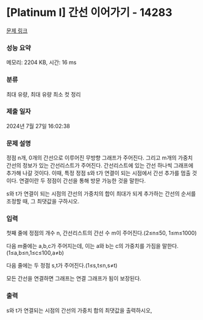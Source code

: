 # [Platinum I] 간선 이어가기 - 14283 

[문제 링크](https://www.acmicpc.net/problem/14283) 

### 성능 요약

메모리: 2204 KB, 시간: 16 ms

### 분류

최대 유량, 최대 유량 최소 컷 정리

### 제출 일자

2024년 7월 27일 16:02:38

### 문제 설명

<p>정점 n개, 0개의 간선으로 이루어진 무방향 그래프가 주어진다. 그리고 m개의 가중치 간선의 정보가 있는 간선리스트가 주어진다. 간선리스트에 있는 간선 하나씩 그래프에 추가해 나갈 것이다. 이때, 특정 정점 s와 t가 연결이 되는 시점에서 간선 추가를 멈출 것이다. 연결이란 두 정점이 간선을 통해 방문 가능한 것을 말한다.</p>

<p>s와 t가 연결이 되는 시점의 간선의 가중치의 합이 최대가 되게 추가하는 간선의 순서를 조정할 때, 그 최댓값을 구하시오.</p>

### 입력 

 <p>첫째 줄에 정점의 개수 n, 간선리스트의 간선 수 m이 주어진다.(2≤n≤50, 1≤m≤1000)</p>

<p>다음 m줄에는 a,b,c가 주어지는데, 이는 a와 b는 c의 가중치를 가짐을 말한다. (1≤a,b≤n,1≤c≤100,a≠b)</p>

<p>다음 줄에는 두 정점 s,t가 주어진다.(1≤s,t≤n,s≠t)</p>

<p>모든 간선을 연결하면 그래프는 연결 그래프가 됨이 보장된다.</p>

### 출력 

 <p>s와 t가 연결되는 시점의 간선의 가중치 합의 최댓값을 출력하시오,</p>

